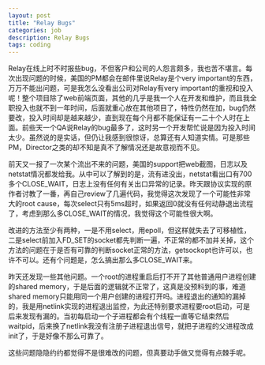 ```yaml
---
layout: post
title: "Relay Bugs"
categories: job
description: Relay Bugs
tags: coding
---
```

Relay在线上时不时报些bug，不但客户和公司的人怨言颇多，我也苦不堪言。每次出现问题的时候，美国的PM都会在邮件里说Relay是个very important的东西，万万不能出问题，可是我怎么没看出公司对Relay有very important的重视和投入呢！整个项目除了web前端页面，其他的几乎是我一个人在开发和维护，而且我全职投入也就不到一年时间，后面就重心放在其他项目了，特性仍然在加，bug仍然要改，投入时间却是越来越少，直到现在每个月都不能保证有一二十个人时在上面。前些天一个QA说Relay的bug最多了，这时另一个开发帮忙说是因为投入时间太少。虽然说的是实话，但仍让我感到很惊讶，总算还有人知道实情。可是那些PM，Director之类的却不知是真不了解情况还是故意视而不见。

前天又一报了一次某个流出不来的问题，美国的support把web截图，日志以及netstat情况都发给我。从中可以了解到的是，流有进没出，netstat看出口有700多个CLOSE_WAIT，日志上没有任何有关出口异常的记录。昨天跟协议实现的原作者讨教了一番，再自己review了几遍代码，我觉得这次发现了一个可能性非常大的root cause，每次select只有5ms超时，如果返回0就没有任何动静退出流程了，考虑到那么多CLOSE_WAIT的情况，我觉得这个可能性很大啊。

改进的方法至少有两种，一是不用select，用epoll，但这样就失去了可移植性，二是select前加入FD_SET的socket都先判断一遍，不正常的都不加并关掉，这个方法的问题在于是否有可靠的判断socket正常的方法，getsockopt也许可以，也许不可以。还有个问题是，怎么搞出那么多CLOSE_WAIT来。

昨天还发现一些其他问题。一个root的进程重启后打不开了其他普通用户进程创建的shared memory，于是后面的逻辑就不正常了，这真是没预料到的事，难道shared memory只能用同一个用户创建的进程打开吗。进程退出的通知的漏掉的，我是用netlink实现的进程退出监控，为此还特别要求进程要root启动，可是后来发现有漏的。当初每启动一个子进程都会有个线程一直等它结束然后waitpid，后来换了netlink我没有注册子进程退出信号，就把子进程的父进程改成init了，于是好像不那么可靠了。

这些问题隐隐约约都觉得不是很难改的问题，但真要动手做又觉得有点棘手呢。
